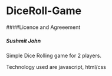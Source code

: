 # DiceRoll-Game
####Licence and Agreeement
##### Sushmit John
Simple Dice Rolling game for 2 players.

Technology used are javascript, html/css

